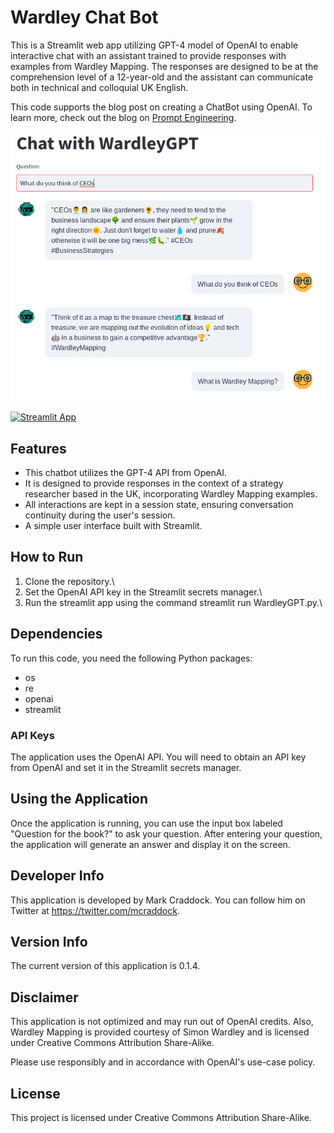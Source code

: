 # Wardley Chat Bot

This is a Streamlit web app utilizing GPT-4 model of OpenAI to enable interactive chat with an assistant trained to provide responses with examples from Wardley Mapping. The responses are designed to be at the comprehension level of a 12-year-old and the assistant can communicate both in technical and colloquial UK English.

This code supports the blog post on creating a ChatBot using OpenAI. To learn more, check out the blog on [Prompt Engineering](https://medium.com/prompt-engineering/how-to-create-a-powerful-chatbot-in-minutes-with-streamlit-and-openai-gpt-3-5-7954e8e05db0).

<div align="center">
  <img src="images/wardley-gpt-1.png" alt="Wardley GPT-2 Chatbot">
</div>

[![Streamlit App](https://static.streamlit.io/badges/streamlit_badge_black_white.svg)](https://wardleygpt.streamlit.app/)

## Features
- This chatbot utilizes the GPT-4 API from OpenAI.
- It is designed to provide responses in the context of a strategy researcher based in the UK, incorporating Wardley Mapping examples.
- All interactions are kept in a session state, ensuring conversation continuity during the user's session.
- A simple user interface built with Streamlit.

## How to Run
1. Clone the repository.\
2. Set the OpenAI API key in the Streamlit secrets manager.\
3. Run the streamlit app using the command streamlit run WardleyGPT.py.\

## Dependencies
To run this code, you need the following Python packages:

- os
- re
- openai
- streamlit

### API Keys
The application uses the OpenAI API. You will need to obtain an API key from OpenAI and set it in the Streamlit secrets manager.

## Using the Application
Once the application is running, you can use the input box labeled "Question for the book?" to ask your question. After entering your question, the application will generate an answer and display it on the screen.

## Developer Info
This application is developed by Mark Craddock. You can follow him on Twitter at https://twitter.com/mcraddock.

## Version Info
The current version of this application is 0.1.4.

## Disclaimer
This application is not optimized and may run out of OpenAI credits. Also, Wardley Mapping is provided courtesy of Simon Wardley and is licensed under Creative Commons Attribution Share-Alike.

Please use responsibly and in accordance with OpenAI's use-case policy.

## License
This project is licensed under Creative Commons Attribution Share-Alike.
